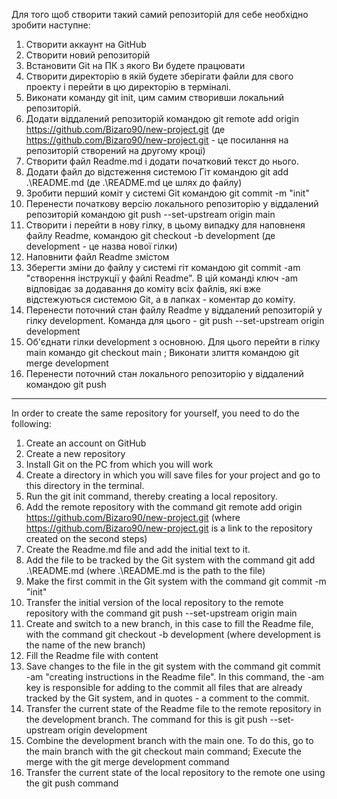 Для того щоб створити такий самий репозиторій для себе необхідно зробити наступне:
1. Створити аккаунт на GitHub
2. Створити новий репозиторій 
3. Встановити Git на ПК з якого Ви будете працювати
4. Створити директорію в якій будете зберігати файли для свого проекту і перейти в цю директорію в терміналі.
5. Виконати команду git init, цим самим створивши локальний репозиторій.
6. Додати віддалений репозиторій командою git remote add origin https://github.com/Bizaro90/new-project.git (де https://github.com/Bizaro90/new-project.git - це посилання на репозиторій створений на другому кроці) 
7. Створити файл Readme.md і додати початковий текст до нього.
8. Додати файл до відстеження системою Гіт командою git add .\README.md (де .\README.md це шлях до файлу) 
9. Зробити перший коміт у системі Git командою git commit -m "init"
10. Перенести початкову версію локального репозиторію у віддалений репозиторій командою git push --set-upstream origin main
11. Створити і перейти в нову гілку, в цьому випадку для наповненя файлу Readme, командою git checkout -b development (де development - це назва нової гілки)
12. Наповнити файл Readme змістом
13. Зберегти зміни до файлу у системі гіт командою git commit -am "створення інструкції у файлі Readme". В цій команді ключ -am відповідає за додавання до коміту всіх файлів, які вже відстежуються системою Git, а в лапках - коментар до коміту.
14. Перенести поточний стан файлу Readme у віддалений репозиторій у гілку development. Команда для цього - git push --set-upstream origin development
15. Об'єднати гілки development з основною. Для цього перейти в гілку main командо git checkout main ; Виконати злиття командою git merge development
16. Перенести поточний стан локального репозиторію у віддалений командою git push

__________________________________________________________________________________________________________________________________________________________________________________

In order to create the same repository for yourself, you need to do the following:
1. Create an account on GitHub
2. Create a new repository
3. Install Git on the PC from which you will work
4. Create a directory in which you will save files for your project and go to this directory in the terminal.
5. Run the git init command, thereby creating a local repository.
6. Add the remote repository with the command git remote add origin https://github.com/Bizaro90/new-project.git (where https://github.com/Bizaro90/new-project.git is a link to the repository created on the second steps)
7. Create the Readme.md file and add the initial text to it.
8. Add the file to be tracked by the Git system with the command git add .\README.md (where .\README.md is the path to the file)
9. Make the first commit in the Git system with the command git commit -m "init"
10. Transfer the initial version of the local repository to the remote repository with the command git push --set-upstream origin main
11. Create and switch to a new branch, in this case to fill the Readme file, with the command git checkout -b development (where development is the name of the new branch)
12. Fill the Readme file with content
13. Save changes to the file in the git system with the command git commit -am "creating instructions in the Readme file". In this command, the -am key is responsible for adding to the commit all files that are already tracked by the Git system, and in quotes - a comment to the commit.
14. Transfer the current state of the Readme file to the remote repository in the development branch. The command for this is git push --set-upstream origin development
15. Combine the development branch with the main one. To do this, go to the main branch with the git checkout main command; Execute the merge with the git merge development command
16. Transfer the current state of the local repository to the remote one using the git push command